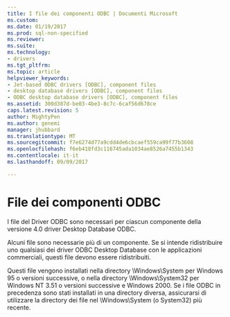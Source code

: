 ```yaml
---
title: I file dei componenti ODBC | Documenti Microsoft
ms.custom: 
ms.date: 01/19/2017
ms.prod: sql-non-specified
ms.reviewer: 
ms.suite: 
ms.technology:
- drivers
ms.tgt_pltfrm: 
ms.topic: article
helpviewer_keywords:
- Jet-based ODBC drivers [ODBC], component files
- desktop database drivers [ODBC], component files
- ODBC desktop database drivers [ODBC], component files
ms.assetid: 300d387d-be03-4be3-8c7c-6caf56d678ce
caps.latest.revision: 5
author: MightyPen
ms.author: genemi
manager: jhubbard
ms.translationtype: MT
ms.sourcegitcommit: f7e6274d77a9cdd4de6cbcaef559ca99f77b3608
ms.openlocfilehash: f6eb418fd3c116745ada1034ae8526a7455b1343
ms.contentlocale: it-it
ms.lasthandoff: 09/09/2017

---
```

# <a name="odbc-component-files"></a>File dei componenti ODBC
I file del Driver ODBC sono necessari per ciascun componente della versione 4.0 driver Desktop Database ODBC.  
  
 Alcuni file sono necessarie più di un componente. Se si intende ridistribuire uno qualsiasi dei driver ODBC Desktop Database con le applicazioni commerciali, questi file devono essere ridistribuiti.  
  
 Questi file vengono installati nella directory \Windows\System per Windows 95 o versioni successive, o nella directory \Windows\System32 per Windows NT 3.51 o versioni successive e Windows 2000. Se i file ODBC in precedenza sono stati installati in una directory diversa, assicurarsi di utilizzare la directory dei file nel \Windows\System (o System32) più recente.

